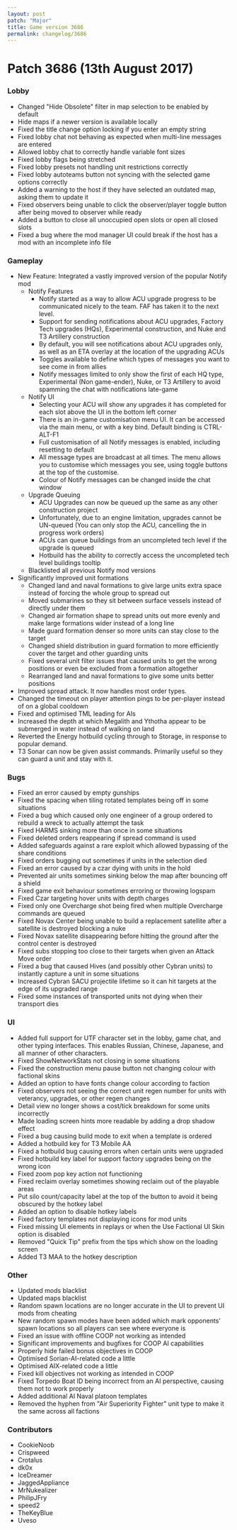 ```yaml
---
layout: post
patch: "Major"
title: Game version 3686
permalink: changelog/3686
---
```


# Patch 3686 (13th August 2017)

### Lobby

- Changed "Hide Obsolete" filter in map selection to be enabled by default
- Hide maps if a newer version is available locally
- Fixed the title change option locking if you enter an empty string
- Fixed lobby chat not behaving as expected when multi-line messages are entered
- Allowed lobby chat to correctly handle variable font sizes
- Fixed lobby flags being stretched
- Fixed lobby presets not handling unit restrictions correctly
- Fixed lobby autoteams button not syncing with the selected game options correctly
- Added a warning to the host if they have selected an outdated map, asking them to update it
- Fixed observers being unable to click the observer/player toggle button after being moved to observer while ready
- Added a button to close all unoccupied open slots or open all closed slots
- Fixed a bug where the mod manager UI could break if the host has a mod with an incomplete info file

### Gameplay

- New Feature: Integrated a vastly improved version of the popular Notify mod
  - Notify Features
    - Notify started as a way to allow ACU upgrade progress to be communicated nicely to the team. FAF has taken it to the next level.
    - Support for sending notifications about ACU upgrades, Factory Tech upgrades (HQs), Experimental construction, and Nuke and T3 Artillery construction
    - By default, you will see notifications about ACU upgrades only, as well as an ETA overlay at the location of the upgrading ACUs
    - Toggles available to define which types of messages you want to see come in from allies
    - Notify messages limited to only show the first of each HQ type, Experimental (Non game-ender), Nuke, or T3 Artillery to avoid spamming the chat with notifications late-game
  - Notify UI
    - Selecting your ACU will show any upgrades it has completed for each slot above the UI in the bottom left corner
    - There is an in-game customisation menu UI. It can be accessed via the main menu, or with a key bind. Default binding is CTRL-ALT-F1
    - Full customisation of all Notify messages is enabled, including resetting to default
    - All message types are broadcast at all times. The menu allows you to customise which messages you see, using toggle buttons at the top of the customise.
    - Colour of Notify messages can be changed inside the chat window
  - Upgrade Queuing
    - ACU Upgrades can now be queued up the same as any other construction project
    - Unfortunately, due to an engine limitation, upgrades cannot be UN-queued (You can only stop the ACU, cancelling the in progress work orders)
    - ACUs can queue buildings from an uncompleted tech level if the upgrade is queued
    - Hotbuild has the ability to correctly access the uncompleted tech level buildings tooltip
  - Blacklisted all previous Notify mod versions
- Significantly improved unit formations
  - Changed land and naval formations to give large units extra space instead of forcing the whole group to spread out
  - Moved submarines so they sit between surface vessels instead of directly under them
  - Changed air formation shape to spread units out more evenly and make large formations wider instead of a long line
  - Made guard formation denser so more units can stay close to the target
  - Changed shield distribution in guard formation to more efficiently cover the target and other guarding units
  - Fixed several unit filter issues that caused units to get the wrong positions or even be excluded from a formation altogether
  - Rearranged land and naval formations to give some units better positions
- Improved spread attack. It now handles most order types.
- Changed the timeout on player attention pings to be per-player instead of on a global cooldown
- Fixed and optimised TML leading for AIs
- Increased the depth at which Megalith and Ythotha appear to be submerged in water instead of walking on land
- Reverted the Energy hotbuild cycling through to Storage, in response to popular demand.
- T3 Sonar can now be given assist commands. Primarily useful so they can guard a unit and stay with it.

### Bugs

- Fixed an error caused by empty gunships
- Fixed the spacing when tiling rotated templates being off in some situations
- Fixed a bug which caused only one engineer of a group ordered to rebuild a wreck to actually attempt the task
- Fixed HARMS sinking more than once in some situations
- Fixed deleted orders reappearing if spread command is used
- Added safeguards against a rare exploit which allowed bypassing of the share conditions
- Fixed orders bugging out sometimes if units in the selection died
- Fixed an error caused by a czar dying with units in the hold
- Prevented air units sometimes sinking below the map after bouncing off a shield
- Fixed game exit behaviour sometimes erroring or throwing logspam
- Fixed Czar targeting hover units with depth charges
- Fixed only one Overcharge shot being fired when multiple Overcharge commands are queued
- Fixed Novax Center being unable to build a replacement satellite after a satellite is destroyed blocking a nuke
- Fixed Novax satellite disappearing before hitting the ground after the control center is destroyed
- Fixed subs stopping too close to their targets when given an Attack Move order
- Fixed a bug that caused Hives (and possibly other Cybran units) to instantly capture a unit in some situations
- Increased Cybran SACU projectile lifetime so it can hit targets at the edge of its upgraded range
- Fixed some instances of transported units not dying when their transport dies

### UI

- Added full support for UTF character set in the lobby, game chat, and other typing interfaces. This enables Russian, Chinese, Japanese, and all manner of other characters.
- Fixed ShowNetworkStats not closing in some situations
- Fixed the construction menu pause button not changing colour with factional skins
- Added an option to have fonts change colour according to faction
- Fixed observers not seeing the correct unit regen number for units with veterancy, upgrades, or other regen changes
- Detail view no longer shows a cost/tick breakdown for some units incorrectly
- Made loading screen hints more readable by adding a drop shadow effect
- Fixed a bug causing build mode to exit when a template is ordered
- Added a hotbuild key for T3 Mobile AA
- Fixed a hotbuild bug causing errors when certain units were upgraded
- Fixed hotbuild key label for support factory upgrades being on the wrong icon
- Fixed zoom pop key action not functioning
- Fixed reclaim overlay sometimes showing reclaim out of the playable areas
- Put silo count/capacity label at the top of the button to avoid it being obscured by the hotkey label
- Added an option to disable hotkey labels
- Fixed factory templates not displaying icons for mod units
- Fixed missing UI elements in replays or when the Use Factional UI Skin option is disabled
- Removed "Quick Tip" prefix from the tips which show on the loading screen
- Added T3 MAA to the hotkey description

### Other

- Updated mods blacklist
- Updated maps blacklist
- Random spawn locations are no longer accurate in the UI to prevent UI mods from cheating
- New random spawn modes have been added which mark opponents' spawn locations so all players can see where everyone is
- Fixed an issue with offline COOP not working as intended
- Significant improvements and bugfixes for COOP AI capabilities
- Properly hide failed bonus objectives in COOP
- Optimised Sorian-AI-related code a little
- Optimised AIX-related code a little
- Fixed kill objectives not working as intended in COOP
- Fixed Torpedo Boat ID being incorrect from an AI perspective, causing them not to work properly
- Added additional AI Naval platoon templates
- Removed the hyphen from "Air Superiority Fighter" unit type to make it the same across all factions

### Contributors

- CookieNoob
- Crispweed
- Crotalus
- dk0x
- IceDreamer
- JaggedAppliance
- MrNukealizer
- PhilipJFry
- speed2
- TheKeyBlue
- Uveso
